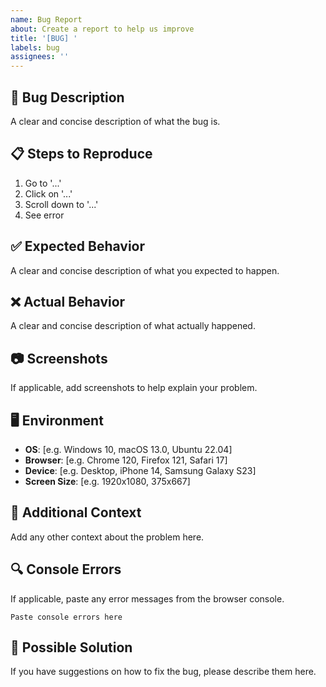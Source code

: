 ```yaml
---
name: Bug Report
about: Create a report to help us improve
title: '[BUG] '
labels: bug
assignees: ''
---
```


## 🐛 Bug Description
A clear and concise description of what the bug is.

## 📋 Steps to Reproduce
1. Go to '...'
2. Click on '...'
3. Scroll down to '...'
4. See error

## ✅ Expected Behavior
A clear and concise description of what you expected to happen.

## ❌ Actual Behavior
A clear and concise description of what actually happened.

## 📷 Screenshots
If applicable, add screenshots to help explain your problem.

## 🖥️ Environment
- **OS**: [e.g. Windows 10, macOS 13.0, Ubuntu 22.04]
- **Browser**: [e.g. Chrome 120, Firefox 121, Safari 17]
- **Device**: [e.g. Desktop, iPhone 14, Samsung Galaxy S23]
- **Screen Size**: [e.g. 1920x1080, 375x667]

## 📝 Additional Context
Add any other context about the problem here.

## 🔍 Console Errors
If applicable, paste any error messages from the browser console.

```
Paste console errors here
```

## 🎯 Possible Solution
If you have suggestions on how to fix the bug, please describe them here.


